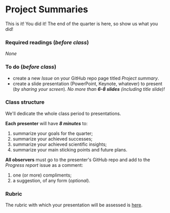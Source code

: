 # Project Summaries

This is it!  You did it!  The end of the quarter is here, so show us what you did!

### Required readings (_before class_)
_None_

### To do (_before class_)
- create a new _Issue_ on your GitHub repo page titled _Project summary_.
- create a slide presentation (PowerPoint, Keynote, whatever) to present (_by sharing your screen_). _No more than **6-8 slides** (including title slide)!_

### Class structure
We'll dedicate the whole class period to presentations.  

**Each presenter** will have **_8 minutes_** to:
1. summarize your goals for the quarter;
2. summarize your achieved successes;
3. summarize your achieved scientific insights;
4. summarize your main sticking points and future plans.

**All observers** must go to the presenter's GitHub repo and add to the _Progress report_ issue as a comment:
1. one (or more) compliments;
2. a suggestion, of any form (_optional_).

### Rubric
The rubric with which your presentation will be assessed is [here](../../course_info/rubrics/).